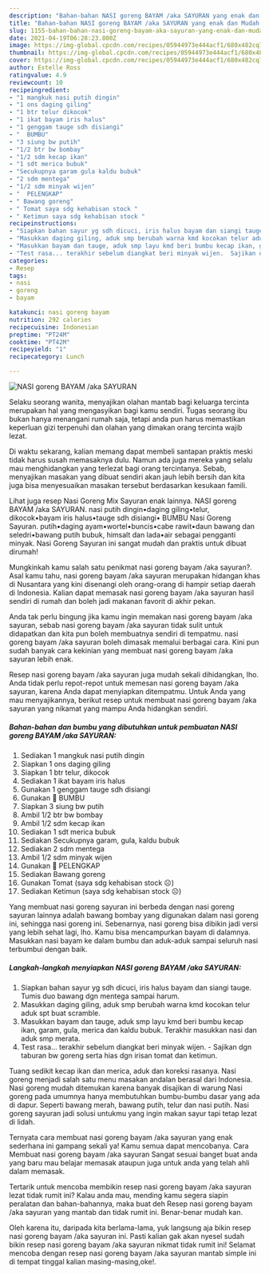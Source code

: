```yaml
---
description: "Bahan-bahan NASI goreng BAYAM /aka SAYURAN yang enak dan Mudah Dibuat"
title: "Bahan-bahan NASI goreng BAYAM /aka SAYURAN yang enak dan Mudah Dibuat"
slug: 1155-bahan-bahan-nasi-goreng-bayam-aka-sayuran-yang-enak-dan-mudah-dibuat
date: 2021-04-19T06:28:23.800Z
image: https://img-global.cpcdn.com/recipes/05944973e444acf1/680x482cq70/nasi-goreng-bayam-aka-sayuran-foto-resep-utama.jpg
thumbnail: https://img-global.cpcdn.com/recipes/05944973e444acf1/680x482cq70/nasi-goreng-bayam-aka-sayuran-foto-resep-utama.jpg
cover: https://img-global.cpcdn.com/recipes/05944973e444acf1/680x482cq70/nasi-goreng-bayam-aka-sayuran-foto-resep-utama.jpg
author: Estelle Ross
ratingvalue: 4.9
reviewcount: 10
recipeingredient:
- "1 mangkuk nasi putih dingin"
- "1 ons daging giling"
- "1 btr telur dikocok"
- "1 ikat bayam iris halus"
- "1 genggam tauge sdh disiangi"
- "  BUMBU"
- "3 siung bw putih"
- "1/2 btr bw bombay"
- "1/2 sdm kecap ikan"
- "1 sdt merica bubuk"
- "Secukupnya garam gula kaldu bubuk"
- "2 sdm mentega"
- "1/2 sdm minyak wijen"
- "  PELENGKAP"
- " Bawang goreng"
- " Tomat saya sdg kehabisan stock "
- " Ketimun saya sdg kehabisan stock "
recipeinstructions:
- "Siapkan bahan sayur yg sdh dicuci, iris halus bayam dan siangi tauge. Tumis duo bawang dgn mentega sampai harum."
- "Masukkan daging giling, aduk smp berubah warna kmd kocokan telur aduk spt buat scramble."
- "Masukkan bayam dan tauge, aduk smp layu kmd beri bumbu kecap ikan, garam, gula, merica dan kaldu bubuk. Terakhir masukkan nasi dan aduk smp merata."
- "Test rasa... terakhir sebelum diangkat beri minyak wijen.  Sajikan dgn taburan bw goreng serta hias dgn irisan tomat dan ketimun."
categories:
- Resep
tags:
- nasi
- goreng
- bayam

katakunci: nasi goreng bayam 
nutrition: 292 calories
recipecuisine: Indonesian
preptime: "PT24M"
cooktime: "PT42M"
recipeyield: "1"
recipecategory: Lunch

---
```



![NASI goreng BAYAM /aka SAYURAN](https://img-global.cpcdn.com/recipes/05944973e444acf1/680x482cq70/nasi-goreng-bayam-aka-sayuran-foto-resep-utama.jpg)

Selaku seorang wanita, menyajikan olahan mantab bagi keluarga tercinta merupakan hal yang mengasyikan bagi kamu sendiri. Tugas seorang ibu bukan hanya menangani rumah saja, tetapi anda pun harus memastikan keperluan gizi terpenuhi dan olahan yang dimakan orang tercinta wajib lezat.

Di waktu  sekarang, kalian memang dapat membeli santapan praktis meski tidak harus susah memasaknya dulu. Namun ada juga mereka yang selalu mau menghidangkan yang terlezat bagi orang tercintanya. Sebab, menyajikan masakan yang dibuat sendiri akan jauh lebih bersih dan kita juga bisa menyesuaikan masakan tersebut berdasarkan kesukaan famili. 

Lihat juga resep Nasi Goreng Mix Sayuran enak lainnya. NASI goreng BAYAM /aka SAYURAN. nasi putih dingin•daging giling•telur, dikocok•bayam iris halus•tauge sdh disiangi• BUMBU Nasi Goreng Sayuran. putih•daging ayam•wortel•buncis•cabe rawit•daun bawang dan seledri•bawang putih bubuk, himsalt dan lada•air sebagai pengganti minyak. Nasi Goreng Sayuran ini sangat mudah dan praktis untuk dibuat dirumah!

Mungkinkah kamu salah satu penikmat nasi goreng bayam /aka sayuran?. Asal kamu tahu, nasi goreng bayam /aka sayuran merupakan hidangan khas di Nusantara yang kini disenangi oleh orang-orang di hampir setiap daerah di Indonesia. Kalian dapat memasak nasi goreng bayam /aka sayuran hasil sendiri di rumah dan boleh jadi makanan favorit di akhir pekan.

Anda tak perlu bingung jika kamu ingin memakan nasi goreng bayam /aka sayuran, sebab nasi goreng bayam /aka sayuran tidak sulit untuk didapatkan dan kita pun boleh membuatnya sendiri di tempatmu. nasi goreng bayam /aka sayuran boleh dimasak memalui berbagai cara. Kini pun sudah banyak cara kekinian yang membuat nasi goreng bayam /aka sayuran lebih enak.

Resep nasi goreng bayam /aka sayuran juga mudah sekali dihidangkan, lho. Anda tidak perlu repot-repot untuk memesan nasi goreng bayam /aka sayuran, karena Anda dapat menyiapkan ditempatmu. Untuk Anda yang mau menyajikannya, berikut resep untuk membuat nasi goreng bayam /aka sayuran yang nikamat yang mampu Anda hidangkan sendiri.

<!--inarticleads1-->

##### Bahan-bahan dan bumbu yang dibutuhkan untuk pembuatan NASI goreng BAYAM /aka SAYURAN:

1. Sediakan 1 mangkuk nasi putih dingin
1. Siapkan 1 ons daging giling
1. Siapkan 1 btr telur, dikocok
1. Sediakan 1 ikat bayam iris halus
1. Gunakan 1 genggam tauge sdh disiangi
1. Gunakan  🌯 BUMBU
1. Siapkan 3 siung bw putih
1. Ambil 1/2 btr bw bombay
1. Ambil 1/2 sdm kecap ikan
1. Sediakan 1 sdt merica bubuk
1. Sediakan Secukupnya garam, gula, kaldu bubuk
1. Sediakan 2 sdm mentega
1. Ambil 1/2 sdm minyak wijen
1. Gunakan  🥬 PELENGKAP
1. Sediakan  Bawang goreng
1. Gunakan  Tomat (saya sdg kehabisan stock ☹️)
1. Sediakan  Ketimun (saya sdg kehabisan stock ☹️)


Yang membuat nasi goreng sayuran ini berbeda dengan nasi goreng sayuran lainnya adalah bawang bombay yang digunakan dalam nasi goreng ini, sehingga nasi goreng ini. Sebenarnya, nasi goreng bisa dibikin jadi versi yang lebih sehat lagi, lho. Kamu bisa mencampurkan bayam di dalamnya. Masukkan nasi bayam ke dalam bumbu dan aduk-aduk sampai seluruh nasi terbumbui dengan baik. 

<!--inarticleads2-->

##### Langkah-langkah menyiapkan NASI goreng BAYAM /aka SAYURAN:

1. Siapkan bahan sayur yg sdh dicuci, iris halus bayam dan siangi tauge. Tumis duo bawang dgn mentega sampai harum.
1. Masukkan daging giling, aduk smp berubah warna kmd kocokan telur aduk spt buat scramble.
1. Masukkan bayam dan tauge, aduk smp layu kmd beri bumbu kecap ikan, garam, gula, merica dan kaldu bubuk. Terakhir masukkan nasi dan aduk smp merata.
1. Test rasa... terakhir sebelum diangkat beri minyak wijen.  - Sajikan dgn taburan bw goreng serta hias dgn irisan tomat dan ketimun.


Tuang sedikit kecap ikan dan merica, aduk dan koreksi rasanya. Nasi goreng menjadi salah satu menu masakan andalan berasal dari Indonesia. Nasi goreng mudah ditemukan karena banyak disajikan di warung Nasi goreng pada umumnya hanya membutuhkan bumbu-bumbu dasar yang ada di dapur. Seperti bawang merah, bawang putih, telur dan nasi putih. Nasi goreng sayuran jadi solusi untukmu yang ingin makan sayur tapi tetap lezat di lidah. 

Ternyata cara membuat nasi goreng bayam /aka sayuran yang enak sederhana ini gampang sekali ya! Kamu semua dapat mencobanya. Cara Membuat nasi goreng bayam /aka sayuran Sangat sesuai banget buat anda yang baru mau belajar memasak ataupun juga untuk anda yang telah ahli dalam memasak.

Tertarik untuk mencoba membikin resep nasi goreng bayam /aka sayuran lezat tidak rumit ini? Kalau anda mau, mending kamu segera siapin peralatan dan bahan-bahannya, maka buat deh Resep nasi goreng bayam /aka sayuran yang mantab dan tidak rumit ini. Benar-benar mudah kan. 

Oleh karena itu, daripada kita berlama-lama, yuk langsung aja bikin resep nasi goreng bayam /aka sayuran ini. Pasti kalian gak akan nyesel sudah bikin resep nasi goreng bayam /aka sayuran nikmat tidak rumit ini! Selamat mencoba dengan resep nasi goreng bayam /aka sayuran mantab simple ini di tempat tinggal kalian masing-masing,oke!.

